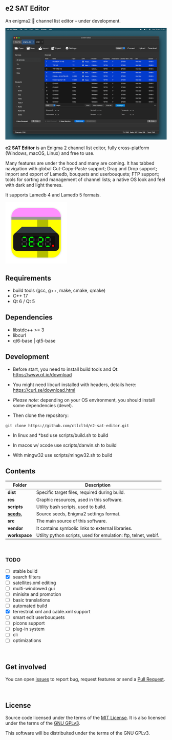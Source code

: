 ## e2 SAT Editor

An enigma2 📡 channel list editor – under development.

[![A screenshot of e2 SAT Editor](res/screenshot.png "e2 SAT Editor (screenshot)")](res/screenshot.png?raw=true)

**e2 SAT Editor** is an Enigma 2 channel list editor, fully cross-platform (Windows, macOS, Linux) and free to use.

Many features are under the hood and many are coming. It has tabbed navigation with global Cut-Copy-Paste support; Drag and Drop support; import and export of Lamedb, bouquets and userbouquets; FTP support; tools for sorting and management of channel lists; a native OS look and feel with dark and light themes.

It supports Lamedb 4 and Lamedb 5 formats.

<img src="res/e2-sat-editor.svg" width="192" height="192" alt="e2 SAT Editor (icon)" title="Icon">


## Requirements

* build tools (gcc, g++, make, cmake, qmake)
* C++ 17
* Qt 6 / Qt 5


## Dependencies

* libstdc++ >= 3
* libcurl
* qt6-base \| qt5-base


## Development

- Before start, you need to install build tools and Qt: https://www.qt.io/download

- You might need libcurl installed with headers, details here: https://curl.se/download.html

- *Please note:* depending on your OS environment, you should install some dependencies (devel).

- Then clone the repository:

```git clone https://github.com/ctlcltd/e2-sat-editor.git```

- In linux and \*bsd use scripts/build.sh to build

- In macos w/ xcode use scripts/darwin.sh to build

- With mingw32 use scripts/mingw32.sh to build


## Contents

|Folder|Description|
|-|-|
|**dist**|Specific target files, required during build.|
|**res**|Graphic resources, used in this software.|
|**scripts**|Utility bash scripts, used to build.|
|**[seeds.](https://ctlcltd.github.io/e2-sat-editor/seeds./)**|Source seeds, Enigma2 settings format.|
|**src**|The main source of this software.|
|**vendor**|It contains symbolic links to external libraries.|
|**workspace**|Utility python scripts, used for emulation: ftp, telnet, webif.|


&nbsp;
### TODO

- [ ] stable build
- [x] search filters
- [ ] satellites.xml editing
- [ ] multi-windowed gui
- [ ] minisite and promotion
- [ ] basic translations
- [ ] automated build
- [x] terrestrial.xml and cable.xml support
- [ ] smart edit userbouquets
- [ ] picons support
- [ ] plug-in system
- [ ] cli
- [ ] optimizations

&nbsp;
## Get involved

You can open [issues](https://github.com/ctlcltd/e2-sat-editor/issues) to report bug, request features or send a [Pull Request](https://github.com/ctlcltd/e2-sat-editor/pulls).

&nbsp;
## License

Source code licensed under the terms of the [MIT License](LICENSE). It is also licensed under the terms of the [GNU GPLv3](src/COPYING).

This software will be distribuited under the terms of the GNU GPLv3.
